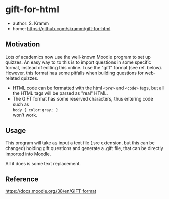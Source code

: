 # gift-for-html

 * author: S. Kramm
 * home: https://github.com/skramm/gift-for-html

## Motivation

Lots of academics now use the well-known Moodle program to set up quizzes.
An easy way to to this is to import questions in some specific format, instead of editing this online.
I use the "gift" format (see ref. below).
However, this format has some pitfalls when building questions for web-related quizzes.
 * HTML code can be formatted with the html `<pre>` and `<code>` tags, but all the HTML tags will be parsed as "real" HTML.
 * The GIFT format has some reserved characters, thus entering code such as<br>
`body { color:gray; }`<br>
won't work.


## Usage
This program will take as input a text file (.src extension, but this can be changed)
holding gift questions 
and generate a .gift file, that can be directly imported into Moodle.

All it does is some text replacement.

## Reference
https://docs.moodle.org/38/en/GIFT_format
